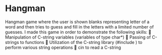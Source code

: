 # Hangman
Hangman game where the user is shown blanks representing letter of a word and then tries to guess and fill in the letters with a limited number of guesses.
I made this game in order to demonstrate the following skills:
   Manipulation of C-string variables (variables of type char*)
   Passing of C-strings to functions
   Utilization of the C-string library (#include <cstring>) to perform various
    string operations
   cin to read a C-string
  
